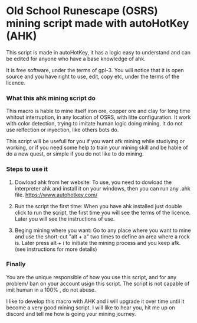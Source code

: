 # Old School Runescape (OSRS) mining script made with autoHotKey (AHK)

This script is made in autoHotKey, it has a logic easy to understand and can be edited for anyone who have a base knowledge of ahk.

It is free software, under the terms of gpl-3. You will notice that it is open source and you have right to use, edit, copy etc, under the terms of the licence.	

### What this ahk mining script do

This macro is hable to mine itself iron ore, copper ore and clay for long time whitout interruption, in any location of OSRS, with litte configuration. It work with color detection, trying to imitate human logic doing mining. It do not use relfection or inyection, like others bots do. 

This script will be usefull for you if you want afk mining while studiying or working, or if you need some help to train your mining skill and be hable of do a new quest, or simple if you do not like to do mining.

### Steps to use it
	
1. Dowload ahk from her website:
	To use, you need to dowload the interpreter ahk and install it on your windows, then you can run any .ahk file. https://www.autohotkey.com/
	
2. Run the script the first time:
	When you have ahk installed just double click to run the script, the first time you will see the terms of the licence. Later you will see the instructions of use. 

3. Beging mining where you want:
	Go to any place where you want to mine and use the short-cut "alt + a" two times to define an area where a rock is. Later press alt + i to initiate the mining process and you keep afk. (see instructions for more details)

### Finally
You are the unique responsible of how you use this script, and for any problem/ ban on your account usign this script. The script is not capable of imit human in a 100% , do not abuse.

I like to develop this macro with AHK and i will upgrade it over time until it become a very good mining script. I will like to hear you, hit me up on discord and tell me how is going your mining journey.






  

  
